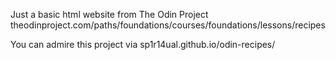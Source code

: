 Just a basic html website from The Odin Project
theodinproject.com/paths/foundations/courses/foundations/lessons/recipes

You can admire this project via sp1r14ual.github.io/odin-recipes/